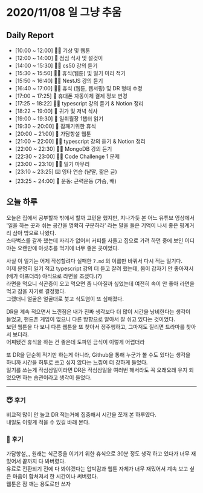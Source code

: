 # 2020/11/08 일 그냥 추움

## Daily Report

- [10:00 ~ 12:00] 🏄‍♂️ 기상 및 웹툰
- [12:00 ~ 14:00] 🍚 점심 식사 및 설겆이
- [14:00 ~ 15:30] 🧑‍💻 cs50 강의 듣기
- [15:30 ~ 15:50] 🏄‍♂️ 휴식(웹툰) 및 일기 미리 적기
- [15:50 ~ 16:40] 🧑‍💻 NestJS 강의 듣기
- [16:40 ~ 17:00] 🏄‍♂️ 휴식 (웹툰, 웹서핑) 및 DR 형태 수정
- [17:00 ~ 17:25] 🎸 휴대폰 자동이체 결제 정보 변경
- [17:25 ~ 18:22] 🧑‍💻 typescript 강의 듣기 & Notion 정리
- [18:22 ~ 19:00] 🍚 귀가 및 저녁 식사
- [19:00 ~ 19:30] 📖 일취월장 1챕터 읽기
- [19:30 ~ 20:00] 🤤 잠깨기위한 휴식
- [20:00 ~ 21:00] 👿 가담항설 웹툰
- [21:00 ~ 22:00] 🧑‍💻 typescript 강의 듣기 & Notion 정리
- [22:00 ~ 22:30] 🧑‍💻 MongoDB 강의 듣기
- [22:30 ~ 23:00] 🧑‍💻 Code Challenge 1 문제
- [23:00 ~ 23:10] 🧑‍💻 일기 마무리
- [23:10 ~ 23:25] ⌨️ 영타 연습 (낱말, 짧은 글)
- [23:25 ~ 24:00] 💪 운동: 근력운동 (가슴, 배)

## 오늘 하루

오늘은 집에서 공부할까 밖에서 할까 고민을 했지만, 지나가듯 본 어느 유튜브 영상에서 '일을 하는 곳과 쉬는 공간을 명확히 구분하라' 라는 말을 들은 기억이 나서 좋은 핑계거리 삼아 밖으로 나왔다.  
스타벅스를 갈까 했는데 자리가 없어서 커피를 사들고 집으로 가려 하던 중에 보인 이디야는 오랜만에 아샷추를 먹기에 너무 좋은 곳이었다.

사실 이 일기는 어제 작성할려다 실패한 `7.md` 의 이름만 바꿔서 다시 적는 일기다.  
어제 분명히 일기 적고 typescript 강의 더 듣고 잘려 했는데, 몸이 갑자기 안 좋아져서 (배가 아프더라) 야식으로 라면을 조졌다.(?)  
라면을 먹으니 식곤증이 오고 먹으면 좀 나아질까 싶었는데 여전히 속이 안 좋아 라면을 먹고 잠을 자기로 결정했다.  
그랬더니 얼굴은 얼굴대로 붓고 식도염이 또 심해졌다.

DR을 계속 적으면서 느낀점은 내가 진짜 생각보다 더 많이 시간을 낭비한다는 생각이 들었고, 핸드폰 게임이 없으니 다른 방향으로 알아서 잘 쉬고 있다는 것이었다.  
보던 웹툰을 다 보니 다른 웹툰을 또 찾아서 정주행하고, 그마저도 질리면 드라마를 찾아서 보더라.  
어찌됐건 휴식을 하는 건 좋은데 도파민 금식이 이렇게 어렵더라

또 DR을 단순히 적기만 하는게 아니라, Github을 통해 누군가 볼 수도 있다는 생각을 하니까 시간을 허투로 쓰고 싶지 않다는 느낌이 더 강하게 들었다.  
일기를 쓰는게 작심삼일이라면 DR은 작심삼일을 여러번 해서라도 꼭 오래오래 유지 되었으면 하는 습관이라고 생각이 들었다.

---

### 😇 후기

비교적 많이 안 놀고 DR 적는거에 집중해서 시간을 쪼개 본 하루였다.  
내일도 이렇게 적을 수 있길 바래 본다.

### 👿 후기

가담항설,,, 원래는 식곤증을 이기기 위한 휴식으로 30분 정도 생각 하고 있다가 너무 재밌어서 끝까지 다 봐버렸다.  
유료로 전환되기 전에 다 봐야겠다는 압박감과 웹툰 자체가 너무 재밌어서 계속 보고 싶은 마음이 합쳐져서 한 시간이나 써버렸다.  
웹툰은 잠 깨는 용도로만 쓰자
